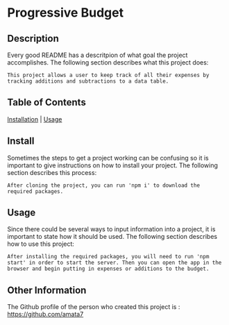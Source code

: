 # Progressive Budget

## Description

Every good README has a descritpion of what goal the project accomplishes. The following section describes what this project does:

    This project allows a user to keep track of all their expenses by tracking additions and subtractions to a data table.

## Table of Contents

[Installation](#install) | [Usage](#usage)

## Install

Sometimes the steps to get a project working can be confusing so it is important to give instructions on how to install your project. The following section describes this process:

    After cloning the project, you can run 'npm i' to download the required packages.

## Usage

Since there could be several ways to input information into a project, it is important to state how it should be used. The following section describes how to use this project:

    After installing the required packages, you will need to run 'npm start' in order to start the server. Then you can open the app in the browser and begin putting in expenses or additions to the budget.

## Other Information

The Github profile of the person who created this project is : https://github.com/amata7
